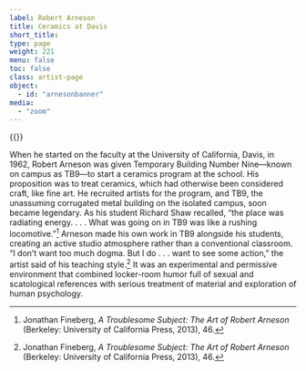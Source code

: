 ```yaml
---
label: Robert Arneson
title: Ceramics at Davis
short_title:
type: page
weight: 221
menu: false
toc: false
class: artist-page
object:
  - id: "arnesonbanner"
media:
  - "zoom"
---
```

{{<q-figure id="arnesonbanner">}}

When he started on the faculty at the University of California, Davis, in 1962, Robert Arneson was given Temporary Building Number Nine—known on campus as TB9—to start a ceramics program at the school. His proposition was to treat ceramics, which had otherwise been considered craft, like fine art. He recruited artists for the program, and TB9, the unassuming corrugated metal building on the isolated campus, soon became legendary. As his student Richard Shaw recalled, “the place was radiating energy. . . . What was going on in TB9 was like a rushing locomotive.”[^1] Arneson made his own work in TB9 alongside his students, creating an active studio atmosphere rather than a conventional classroom. “I don’t want too much dogma. But I do . . . want to see some action,” the artist said of his teaching style.[^2] It was an experimental and permissive environment that combined locker-room humor full of sexual and scatological references with serious treatment of material and exploration of human psychology.

[^1]: Jonathan Fineberg, *A Troublesome Subject: The Art of Robert Arneson* (Berkeley: University of California Press, 2013), 46.

[^2]: Jonathan Fineberg, *A Troublesome Subject: The Art of Robert Arneson* (Berkeley: University of California Press, 2013), 46.
